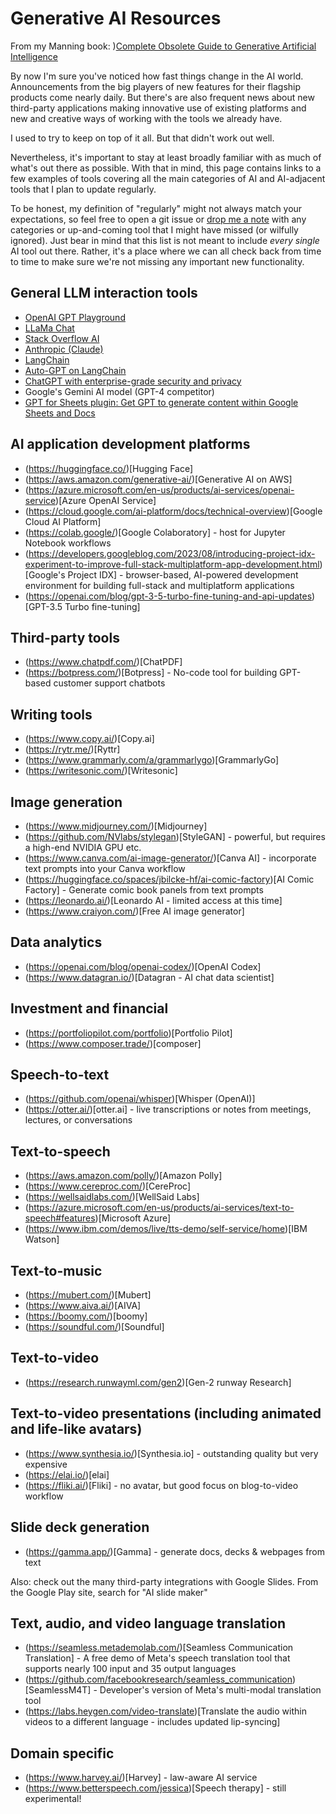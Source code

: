 # Generative AI Resources

From my Manning book: )[Complete Obsolete Guide to Generative Artificial Intelligence](http://mng.bz/j1Ax)

By now I'm sure you've noticed how fast things change in the AI world. Announcements from the big players of new features for their flagship products come nearly daily. But there's are also frequent news about new third-party applications making innovative use of existing platforms and new and creative ways of working with the tools we already have. 

I used to try to keep on top of it all. But that didn't work out well. 

Nevertheless, it's important to stay at least broadly familiar with as much of what's out there as possible. With that in mind, this page contains links to a few examples of tools covering all the main categories of AI and AI-adjacent tools that I plan to update regularly. 

To be honest, my definition of "regularly" might not always match your expectations, so feel free to open a git issue or [drop me a note](mailto:office@bootstrap-it.com) with any categories or up-and-coming tool that I might have missed (or wilfully ignored). Just bear in mind that this list is not meant to include _every single_ AI tool out there. Rather, it's a place where we can all check back from time to time to make sure we're not missing any important new functionality.

## General LLM interaction  tools

* [OpenAI GPT Playground](https://platform.openai.com/playground)
* [LLaMa Chat](https://labs.perplexity.ai/)
* [Stack Overflow AI](https://stackoverflow.blog/2023/07/27/announcing-overflowai/)
* [Anthropic (Claude)](https://www.anthropic.com/index/introducing-claude)
* [LangChain](https://www.langchain.com/)
* [Auto-GPT on LangChain](https://python.langchain.com/docs/use_cases/autonomous_agents/autogpt.html)
* [ChatGPT with enterprise-grade security and privacy](https://openai.com/enterprise)
* Google's Gemini AI model (GPT-4 competitor)
* [GPT for Sheets plugin: Get GPT to generate content within Google Sheets and Docs](https://workspace.google.com/marketplace/app/gpt_for_sheets_and_docs/677318054654)

## AI application development platforms

* (https://huggingface.co/)[Hugging Face]
* (https://aws.amazon.com/generative-ai/)[Generative AI on AWS]
* (https://azure.microsoft.com/en-us/products/ai-services/openai-service)[Azure OpenAI Service]
* (https://cloud.google.com/ai-platform/docs/technical-overview)[Google Cloud AI Platform]
* (https://colab.google/)[Google Colaboratory] - host for Jupyter Notebook workflows
* (https://developers.googleblog.com/2023/08/introducing-project-idx-experiment-to-improve-full-stack-multiplatform-app-development.html)[Google's Project IDX] - browser-based, AI-powered development environment for building full-stack and multiplatform applications
* (https://openai.com/blog/gpt-3-5-turbo-fine-tuning-and-api-updates)[GPT-3.5 Turbo fine-tuning]

## Third-party tools
* (https://www.chatpdf.com/)[ChatPDF]
* (https://botpress.com/)[Botpress] - No-code tool for building GPT-based customer support chatbots 

## Writing tools
* (https://www.copy.ai/)[Copy.ai]
* (https://rytr.me/)[Ryttr]
* (https://www.grammarly.com/a/grammarlygo)[GrammarlyGo]
* (https://writesonic.com/)[Writesonic]

## Image generation
* (https://www.midjourney.com/)[Midjourney]
* (https://github.com/NVlabs/stylegan)[StyleGAN] - powerful, but requires a high-end NVIDIA GPU etc.
* (https://www.canva.com/ai-image-generator/)[Canva AI] - incorporate text prompts into your Canva workflow
* (https://huggingface.co/spaces/jbilcke-hf/ai-comic-factory)[AI Comic Factory] - Generate comic book panels from text prompts
* (https://leonardo.ai/)[Leonardo AI - limited access at this time]
* (https://www.craiyon.com/)[Free AI image generator]

## Data analytics
* (https://openai.com/blog/openai-codex/)[OpenAI Codex]
* (https://www.datagran.io/)[Datagran - AI chat data scientist]

## Investment and financial

* (https://portfoliopilot.com/portfolio)[Portfolio Pilot]
* (https://www.composer.trade/)[composer]
	
## Speech-to-text

* (https://github.com/openai/whisper)[Whisper (OpenAI)]
* (https://otter.ai/)[otter.ai] - live transcriptions or notes from meetings, lectures, or conversations

## Text-to-speech

* (https://aws.amazon.com/polly/)[Amazon Polly]
* (https://www.cereproc.com/)[CereProc]
* (https://wellsaidlabs.com/)[WellSaid Labs]
* (https://azure.microsoft.com/en-us/products/ai-services/text-to-speech#features)[Microsoft Azure]
* (https://www.ibm.com/demos/live/tts-demo/self-service/home)[IBM Watson]

## Text-to-music

* (https://mubert.com/)[Mubert] 
* (https://www.aiva.ai/)[AIVA]
* (https://boomy.com/)[boomy]
* (https://soundful.com/)[Soundful]

## Text-to-video

* (https://research.runwayml.com/gen2)[Gen-2 runway Research]

## Text-to-video presentations (including animated and life-like avatars)

* (https://www.synthesia.io/)[Synthesia.io] - outstanding quality but very expensive
* (https://elai.io/)[elai]
* (https://fliki.ai/)[Fliki] - no avatar, but good focus on blog-to-video workflow

## Slide deck generation

* (https://gamma.app/)[Gamma] - generate docs, decks & webpages from text
	
Also: check out the many third-party integrations with Google Slides. From the Google Play site, search for "AI slide maker"

## Text, audio, and video language translation

* (https://seamless.metademolab.com/)[Seamless Communication Translation] - A free demo of Meta's speech translation tool that supports nearly 100 input and 35 output languages
* (https://github.com/facebookresearch/seamless_communication)[SeamlessM4T] - Developer's version of Meta's multi-modal translation tool
* (https://labs.heygen.com/video-translate)[Translate the audio within videos to a different language - includes updated lip-syncing]

## Domain specific

* (https://www.harvey.ai/)[Harvey] - law-aware AI service
* (https://www.betterspeech.com/jessica)[Speech therapy] - still experimental!
